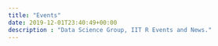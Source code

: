 ```yaml
---
title: "Events"
date: 2019-12-01T23:40:49+00:00
description : "Data Science Group, IIT R Events and News."
---
```


